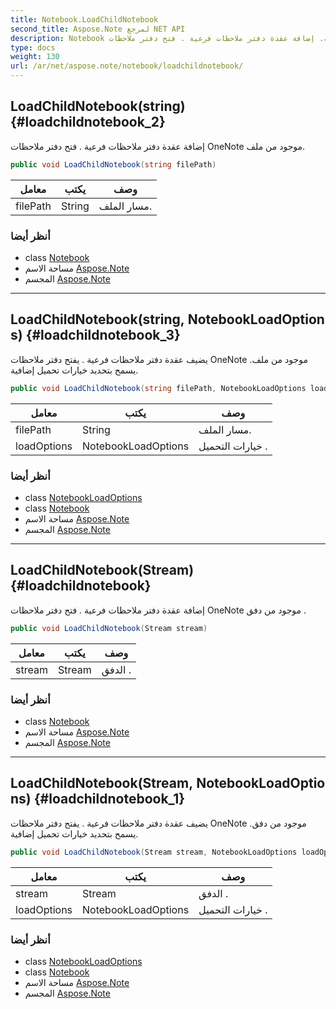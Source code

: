 ```yaml
---
title: Notebook.LoadChildNotebook
second_title: Aspose.Note لمرجع NET API
description: Notebook طريقة. إضافة عقدة دفتر ملاحظات فرعية . فتح دفتر ملاحظات OneNote موجود من ملف.
type: docs
weight: 130
url: /ar/net/aspose.note/notebook/loadchildnotebook/
---
```

## LoadChildNotebook(string) {#loadchildnotebook_2}

إضافة عقدة دفتر ملاحظات فرعية . فتح دفتر ملاحظات OneNote موجود من ملف.

```csharp
public void LoadChildNotebook(string filePath)
```

| معامل | يكتب | وصف |
| --- | --- | --- |
| filePath | String | مسار الملف. |

### أنظر أيضا

* class [Notebook](../)
* مساحة الاسم [Aspose.Note](../../notebook/)
* المجسم [Aspose.Note](../../../)

---

## LoadChildNotebook(string, NotebookLoadOptions) {#loadchildnotebook_3}

يضيف عقدة دفتر ملاحظات فرعية . يفتح دفتر ملاحظات OneNote موجود من ملف. يسمح بتحديد خيارات تحميل إضافية.

```csharp
public void LoadChildNotebook(string filePath, NotebookLoadOptions loadOptions)
```

| معامل | يكتب | وصف |
| --- | --- | --- |
| filePath | String | مسار الملف. |
| loadOptions | NotebookLoadOptions | خيارات التحميل . |

### أنظر أيضا

* class [NotebookLoadOptions](../../notebookloadoptions/)
* class [Notebook](../)
* مساحة الاسم [Aspose.Note](../../notebook/)
* المجسم [Aspose.Note](../../../)

---

## LoadChildNotebook(Stream) {#loadchildnotebook}

إضافة عقدة دفتر ملاحظات فرعية . فتح دفتر ملاحظات OneNote موجود من دفق .

```csharp
public void LoadChildNotebook(Stream stream)
```

| معامل | يكتب | وصف |
| --- | --- | --- |
| stream | Stream | الدفق . |

### أنظر أيضا

* class [Notebook](../)
* مساحة الاسم [Aspose.Note](../../notebook/)
* المجسم [Aspose.Note](../../../)

---

## LoadChildNotebook(Stream, NotebookLoadOptions) {#loadchildnotebook_1}

يضيف عقدة دفتر ملاحظات فرعية . يفتح دفتر ملاحظات OneNote موجود من دفق. يسمح بتحديد خيارات تحميل إضافية.

```csharp
public void LoadChildNotebook(Stream stream, NotebookLoadOptions loadOptions)
```

| معامل | يكتب | وصف |
| --- | --- | --- |
| stream | Stream | الدفق . |
| loadOptions | NotebookLoadOptions | خيارات التحميل . |

### أنظر أيضا

* class [NotebookLoadOptions](../../notebookloadoptions/)
* class [Notebook](../)
* مساحة الاسم [Aspose.Note](../../notebook/)
* المجسم [Aspose.Note](../../../)


